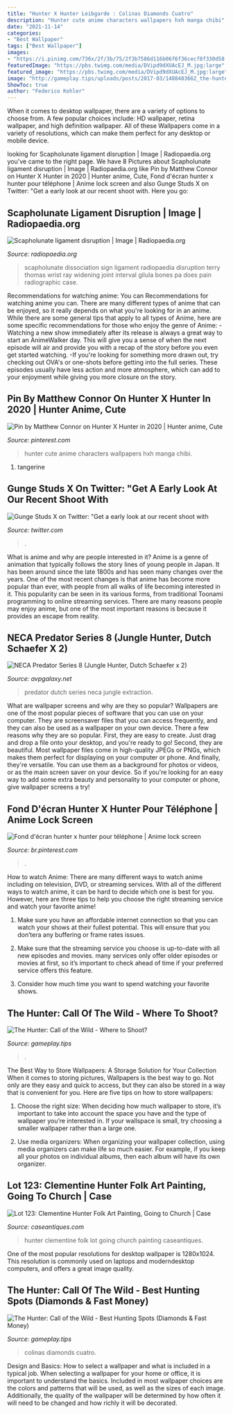 ```yaml
---
title: "Hunter X Hunter Leibgarde : Colinas Diamonds Cuatro"
description: "Hunter cute anime characters wallpapers hxh manga chibi"
date: "2021-11-14"
categories:
- "Best Wallpaper"
tags: ["Best Wallpaper"]
images:
- "https://i.pinimg.com/736x/2f/3b/75/2f3b7586d116b06f6f36cecf8f330d58.jpg"
featuredImage: "https://pbs.twimg.com/media/DVipd9dXUAcEJ_M.jpg:large"
featured_image: "https://pbs.twimg.com/media/DVipd9dXUAcEJ_M.jpg:large"
image: "http://gameplay.tips/uploads/posts/2017-03/1488483662_the-hunter-call-of-the-wild.jpg"
ShowToc: true
author: "Federico Kohler"
---
```



When it comes to desktop wallpaper, there are a variety of options to choose from. A few popular choices include: HD wallpaper, retina wallpaper, and high definition wallpaper. All of these Wallpapers come in a variety of resolutions, which can make them perfect for any desktop or mobile device. 

	

		
looking for Scapholunate ligament disruption | Image | Radiopaedia.org you've came to the right page. We have 8 Pictures about Scapholunate ligament disruption | Image | Radiopaedia.org like Pin by Matthew Connor on Hunter X Hunter in 2020 | Hunter anime, Cute, Fond d&#039;écran hunter x hunter pour téléphone | Anime lock screen and also Gunge Studs X on Twitter: &quot;Get a early look at our recent shoot with. Here you go:
		
    
## Scapholunate Ligament Disruption | Image | Radiopaedia.org

<img loading=lazy src="https://images.radiopaedia.org/images/579163/adc14c935421be51770580d0cfea4b_gallery.jpg" onerror="this.onerror=null;this.src='https://tse4.mm.bing.net/th?id=OIP.jrwHjVfzPqodahawKpNSTQAAAA&amp;pid=15.1';" alt="Scapholunate ligament disruption | Image | Radiopaedia.org">

_Source: radiopaedia.org_

>scapholunate dissociation sign ligament radiopaedia disruption terry thomas wrist ray widening joint interval gilula bones pa does pain radiographic case. 

	

Recommendations for watching anime: You can
Recommendations for watching anime you can. There are many different types of anime that can be enjoyed, so it really depends on what you're looking for in an anime. While there are some general tips that apply to all types of Anime, here are some specific recommendations for those who enjoy the genre of Anime: 
-Watching a new show immediately after its release is always a great way to start an AnimeWalker day. This will give you a sense of when the next episode will air and provide you with a recap of the story before you even get started watching. 
-If you're looking for something more drawn out, try checking out OVA's or one-shots before getting into the full series. These episodes usually have less action and more atmosphere, which can add to your enjoyment while giving you more closure on the story.

    
## Pin By Matthew Connor On Hunter X Hunter In 2020 | Hunter Anime, Cute

<img loading=lazy src="https://i.pinimg.com/736x/b8/14/16/b81416f34bfe587769ed8653b4573cfa.jpg" onerror="this.onerror=null;this.src='https://tse4.mm.bing.net/th?id=OIP.bxTTX_PE6JAVswYuqPlWYQHaOo&amp;pid=15.1';" alt="Pin by Matthew Connor on Hunter X Hunter in 2020 | Hunter anime, Cute">

_Source: pinterest.com_

>hunter cute anime characters wallpapers hxh manga chibi. 

	

1. tangerine 

    
## Gunge Studs X On Twitter: &quot;Get A Early Look At Our Recent Shoot With

<img loading=lazy src="https://pbs.twimg.com/media/DVipd9dXUAcEJ_M.jpg:large" onerror="this.onerror=null;this.src='https://tse3.mm.bing.net/th?id=OIP.cn35HBvY9pUxqOEykCMyNwHaLI&amp;pid=15.1';" alt="Gunge Studs X on Twitter: &quot;Get a early look at our recent shoot with">

_Source: twitter.com_

>. 

	

What is anime and why are people interested in it?
Anime is a genre of animation that typically follows the story lines of young people in Japan. It has been around since the late 1800s and has seen many changes over the years. One of the most recent changes is that anime has become more popular than ever, with people from all walks of life becoming interested in it. This popularity can be seen in its various forms, from traditional Toonami programming to online streaming services. There are many reasons people may enjoy anime, but one of the most important reasons is because it provides an escape from reality.

    
## NECA Predator Series 8 (Jungle Hunter, Dutch Schaefer X 2)

<img loading=lazy src="https://www.avpgalaxy.net/wordpress/wp-content/uploads/2016/03/predator-series-8-05.jpg" onerror="this.onerror=null;this.src='https://tse4.mm.bing.net/th?id=OIP.zbs5W8iQL0XTLHXN-MNadQHaLH&amp;pid=15.1';" alt="NECA Predator Series 8 (Jungle Hunter, Dutch Schaefer x 2)">

_Source: avpgalaxy.net_

>predator dutch series neca jungle extraction. 

	

What are wallpaper screens and why are they so popular?
Wallpapers are one of the most popular pieces of software that you can use on your computer. They are screensaver files that you can access frequently, and they can also be used as a wallpaper on your own device. There a few reasons why they are so popular. First, they are easy to create. Just drag and drop a file onto your desktop, and you're ready to go! Second, they are beautiful. Most wallpaper files come in high-quality JPEGs or PNGs, which makes them perfect for displaying on your computer or phone. And finally, they're versatile. You can use them as a background for photos or videos, or as the main screen saver on your device. So if you're looking for an easy way to add some extra beauty and personality to your computer or phone, give wallpaper screens a try!

    
## Fond D&#039;écran Hunter X Hunter Pour Téléphone | Anime Lock Screen

<img loading=lazy src="https://i.pinimg.com/736x/2f/3b/75/2f3b7586d116b06f6f36cecf8f330d58.jpg" onerror="this.onerror=null;this.src='https://tse1.mm.bing.net/th?id=OIP.mzpAG_n1tJZnc3pEIjiGnQHaNN&amp;pid=15.1';" alt="Fond d&#039;écran hunter x hunter pour téléphone | Anime lock screen">

_Source: br.pinterest.com_

>. 

	

How to watch Anime: There are many different ways to watch anime including on television, DVD, or streaming services.
With all of the different ways to watch anime, it can be hard to decide which one is best for you. However, here are three tips to help you choose the right streaming service and watch your favorite anime!
1. Make sure you have an affordable internet connection so that you can watch your shows at their fullest potential. This will ensure that you don’tera any buffering or frame rates issues.

2. Make sure that the streaming service you choose is up-to-date with all new episodes and movies. many services only offer older episodes or movies at first, so it’s important to check ahead of time if your preferred service offers this feature.

3. Consider how much time you want to spend watching your favorite shows.

    
## The Hunter: Call Of The Wild - Where To Shoot?

<img loading=lazy src="http://gameplay.tips/uploads/posts/2017-03/1488483662_the-hunter-call-of-the-wild.jpg" onerror="this.onerror=null;this.src='https://tse1.mm.bing.net/th?id=OIP.8u8DU29Lbqv9AHQcLOjsSgHaEK&amp;pid=15.1';" alt="The Hunter: Call of the Wild - Where to Shoot?">

_Source: gameplay.tips_

>. 

	

The Best Way to Store Wallpapers: A Storage Solution for Your Collection
When it comes to storing pictures, Wallpapers is the best way to go. Not only are they easy and quick to access, but they can also be stored in a way that is convenient for you. Here are five tips on how to store wallpapers:
1) Choose the right size: When deciding how much wallpaper to store, it’s important to take into account the space you have and the type of wallpaper you’re interested in. If your wallspace is small, try choosing a smaller wallpaper rather than a large one.

2) Use media organizers: When organizing your wallpaper collection, using media organizers can make life so much easier. For example, if you keep all your photos on individual albums, then each album will have its own organizer.

    
## Lot 123: Clementine Hunter Folk Art Painting, Going To Church | Case

<img loading=lazy src="https://caseantiques.com/wp-content/uploads/auctions/2019-07-13/123_3-1261x1080.jpg" onerror="this.onerror=null;this.src='https://tse4.mm.bing.net/th?id=OIP.O5C-5JlytYUNr-6pLZhK6gHaGV&amp;pid=15.1';" alt="Lot 123: Clementine Hunter Folk Art Painting, Going to Church | Case">

_Source: caseantiques.com_

>hunter clementine folk lot going church painting caseantiques. 

	

One of the most popular resolutions for desktop wallpaper is 1280x1024. This resolution is commonly used on laptops and moderndesktop computers, and offers a great image quality.

    
## The Hunter: Call Of The Wild - Best Hunting Spots (Diamonds &amp; Fast Money)

<img loading=lazy src="https://gameplay.tips/uploads/posts/2021-06/medium/1624204921_5.jpg" onerror="this.onerror=null;this.src='https://tse4.mm.bing.net/th?id=OIP.tG09rM1_v-L21uHxBxN1GgHaHD&amp;pid=15.1';" alt="The Hunter: Call of the Wild - Best Hunting Spots (Diamonds &amp; Fast Money)">

_Source: gameplay.tips_

>colinas diamonds cuatro. 

	

Design and Basics: How to select a wallpaper and what is included in a typical job.
When selecting a wallpaper for your home or office, it is important to understand the basics. Included in most wallpaper choices are the colors and patterns that will be used, as well as the sizes of each image. Additionally, the quality of the wallpaper will be determined by how often it will need to be changed and how richly it will be decorated.

